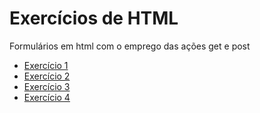# Exercícios de HTML

Formulários em html com o emprego das ações get e post

- [Exercício 1](./forms/../form_cadastro.html)
- [Exercício 2](./forms/../form_login_simples.html)
- [Exercício 3](./forms/../form_registro_login.html)
- [Exercício 4](./forms/pages/../../formulario.html)